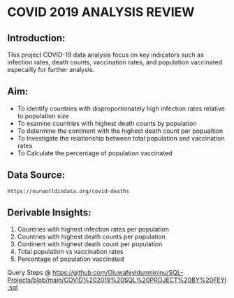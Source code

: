 #  COVID 2019 ANALYSIS REVIEW 
## Introduction:
This project COVID-19 data analysis focus on key indicators such as infection rates, death counts, vaccination rates, and population vaccinated especailly for further analysis. 
##  Aim:
- To identify countries with disproportionately high infection rates relative to population size
- To examine countries with highest death counts by population
- To determine the continent with the highest death count per popualtion
- To Investigate the relationship between total population and vaccination rates
- To Calculate the percentage of population vaccinated
## Data Source:
    https://ourworldindata.org/covid-deaths  
## Derivable Insights:
1. Countries with highest infection rates per population 
2. Countries with highest death counts per population 
3. Continent with highest death count per population
4. Total population vs vaccination rates 
5. Percentage of population vaccinated

 Query Steps @ https://github.com/Oluwafeyidunmininu/SQL-Projects/blob/main/COVID%202019%20SQL%20PROJECT%20BY%20FEYI.sql
